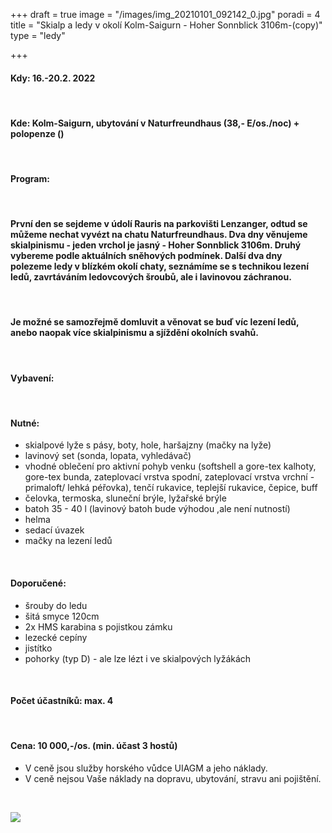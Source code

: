 +++
draft = true
image = "/images/img_20210101_092142_0.jpg"
poradi = 4
title = "Skialp a ledy v okolí Kolm-Saigurn - Hoher Sonnblick 3106m-(copy)"
type = "ledy"

+++
#### **Kdy:** **16.-20.2. 2022**

 

#### **Kde:** Kolm-Saigurn, ubytování v Naturfreundhaus (38,- E/os./noc) + polopenze ()

 

#### **Program:**

 

#### První den se sejdeme v údolí Rauris na parkovišti Lenzanger, odtud se můžeme nechat vyvézt na chatu Naturfreundhaus. Dva dny věnujeme skialpinismu - jeden vrchol je jasný - Hoher Sonnblick 3106m. Druhý vybereme podle aktuálních sněhových podmínek. Další dva dny polezeme ledy v blízkém okolí chaty, seznámíme se s technikou lezení ledů, zavrtáváním ledovcových šroubů, ale i lavinovou záchranou.

&nbsp;

#### Je možné se samozřejmě domluvit a věnovat se buď víc lezení ledů, anebo naopak více skialpinismu a sjíždění okolních svahů.

&nbsp;

#### **Vybavení:**

 

#### Nutné:

* skialpové lyže s pásy, boty, hole, haršajzny (mačky na lyže)
* lavinový set (sonda, lopata, vyhledávač)
* vhodné oblečení pro aktivní pohyb venku (softshell a gore-tex kalhoty, gore-tex bunda, zateplovací vrstva spodní, zateplovací vrstva vrchní  - primaloft/ lehká péřovka), tenčí rukavice, teplejší rukavice, čepice, buff
* čelovka, termoska, sluneční brýle, lyžařské brýle
* batoh 35 - 40 l (lavinový batoh bude výhodou ,ale není nutností)
* helma
* sedací úvazek
* mačky na lezení ledů

 

#### Doporučené:

* šrouby do ledu
* šitá smyce 120cm
* 2x HMS karabina s pojistkou zámku
* lezecké cepíny
* jistítko
* pohorky (typ D) - ale lze lézt i ve skialpových lyžákách

 

#### **Počet účastníků:** max. 4

 

#### **Cena:** **10 000,-/os.** (min. účast 3 hostů)

* V ceně jsou služby horského vůdce UIAGM a jeho náklady.
* V ceně nejsou Vaše náklady na dopravu, ubytování, stravu ani pojištění.

 

![](/images/dscn3136.JPG)